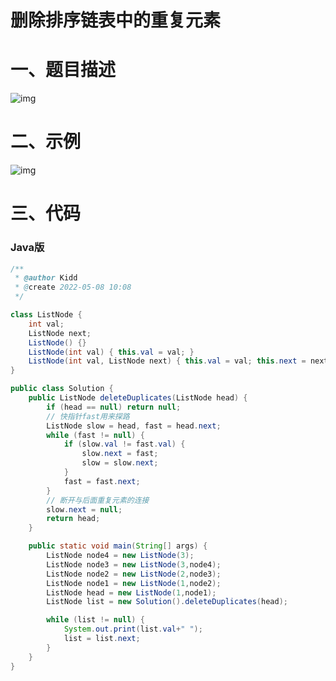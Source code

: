 # 删除排序链表中的重复元素

# 一、题目描述

![img](https://img-blog.csdnimg.cn/ba153008913b48b0a97ab349a21daca1.png)

# 二、示例

![img](https://img-blog.csdnimg.cn/f0ef7caddb384aab8d0b9e7032479d5c.png)

# 三、代码

### Java版

```java
/**
 * @author Kidd
 * @create 2022-05-08 10:08
 */

class ListNode {
    int val;
    ListNode next;
    ListNode() {}
    ListNode(int val) { this.val = val; }
    ListNode(int val, ListNode next) { this.val = val; this.next = next; }
}

public class Solution {
    public ListNode deleteDuplicates(ListNode head) {
        if (head == null) return null;
        // 快指针fast用来探路
        ListNode slow = head, fast = head.next;
        while (fast != null) {
            if (slow.val != fast.val) {
                slow.next = fast;
                slow = slow.next;
            }
            fast = fast.next;
        }
        // 断开与后面重复元素的连接
        slow.next = null;
        return head;
    }

    public static void main(String[] args) {
        ListNode node4 = new ListNode(3);
        ListNode node3 = new ListNode(3,node4);
        ListNode node2 = new ListNode(2,node3);
        ListNode node1 = new ListNode(1,node2);
        ListNode head = new ListNode(1,node1);
        ListNode list = new Solution().deleteDuplicates(head);

        while (list != null) {
            System.out.print(list.val+" ");
            list = list.next;
        }
    }
}
```
